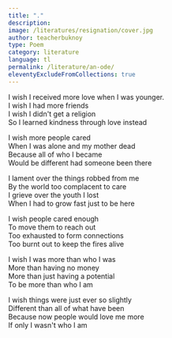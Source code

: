```yaml
---
title: "."
description:
image: /literatures/resignation/cover.jpg
author: teacherbuknoy
type: Poem
category: literature
language: tl
permalink: /literature/an-ode/
eleventyExcludeFromCollections: true
---
```


I wish I received more love when I was younger.<br>
I wish I had more friends<br>
I wish I didn't get a religion<br>
So I learned kindness through love instead

I wish more people cared<br>
When I was alone and my mother dead<br>
Because all of who I became<br>
Would be different had someone been there

I lament over the things robbed from me<br>
By the world too complacent to care<br>
I grieve over the youth I lost<br>
When I had to grow fast just to be here

I wish people cared enough<br>
To move them to reach out<br>
Too exhausted to form connections<br>
Too burnt out to keep the fires alive

I wish I was more than who I was<br>
More than having no money<br>
More than just having a potential<br>
To be more than who I am

I wish things were just ever so slightly<br>
Different than all of what have been<br>
Because now people would love me more<br>
If only I wasn't who I am